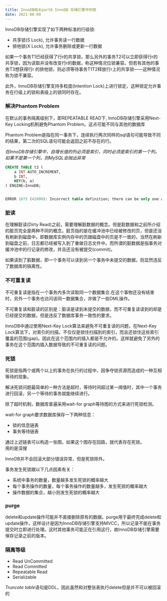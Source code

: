 ```yaml
---
title: InnoDB相关part6 InnoDB 存储引擎中的锁  
date: 2021-08-09 
---    
```



InnoDB存储引擎实现了如下两种标准的行级锁:  

+ 共享锁(S Lock), 允许事务读一行数据
+ 排他锁(X Lock), 允许事务删除或更新一行数据  

如果一个事务T1已经获得了行r的共享锁，那么另外的事务T2可以立即获得行r的共享锁，因为读取并没有改变行r的数据，称这种情况位锁兼容。但若有其他的事务T3想获得行r 的排他锁，则必须等待事务T1T2释放行r上的共享锁——这种情况称为锁不兼容。  


此外，InnoDB存储引擎支持多粒度(Intention Lock)上进行锁定，这种锁定允许事务在行级上的锁和表级上的锁同时存在。  

### 解决Phantom Problem  

在默认的事务隔离级别下，即REPEATABLE READ下, InnoDB存储引擎采用Next-Key Locking机制避免Phantom Problem。这点可能不同与其他的数据库  

Phantom Problem是指在同一事务下，连续执行两次同样的sql语句可能导致不同的结果，第二次的SQL语句可能会返回之前不存在的行。  



*在InnoDB存储引擎中，自增长值的列必须是索引，同时必须是索引的第一个列。如果不是第一个列，则MySQL会抛出异常*  


```sql
CREATE TABLE t3 (
    a INT AUTO_INCREMENT,
    b INT,
    KEY(b, a)
) ENGINE=InnoDB;


ERROR 1075 (42000): Incorrect table definition; there can be only one auto column and it must be defined as a key
```  


### 脏读

在理解脏读(Dirty Read)之前，需要理解脏数据的概念。但是脏数据和之前所介绍的脏页完全是两种不同的概念。脏页指的是在缓冲池中已经被修改的页，但是还没有刷新到磁盘中，即数据库实例内存中的页跟磁盘中的页是不一致的，当然在刷新到磁盘之前，日志都已经被写入到了重做日志文件中。而所谓的脏数据是指事务对缓冲池中的行记录的修改，并且还没有被提交(commit)。

如果读到了脏数据，即一个事务可以读到另一个事务中未提交的数据，则显然违反了数据库的隔离性。  


### 不可重复读  

不可重复读是指在一个事务内多次读取同一个数据集合.在这个事物还没有结束时，另外一个事务也访问该同一数据集合，并做了一些DML操作。  

不可重复读和脏读的区别是：脏读是读到未提交的数据，而不可重复读读到的却是已经提交的数据，但是违反了数据库事务一致性的要求。    


InnoDB中通过使用Next-Key Lock算法来避免不可重复读的问题，在Next-Key Lock算法下，对索引的扫描，不仅仅是锁住扫描到的索引，而且还锁住这些索引覆盖的范围(gap)。因此在这个范围内的插入都是不允许的。这样就避免了另外的事务在这个范围内插入数据导致的不可重复读的问题。   


### 死锁  


死锁是指两个或两个以上的事务在执行的过程中，因争夺锁资源而造成的一种互相等待的现象。  


解决死锁问题最简单的一种方法是超时，等待时间超过某一阈值时，其中一个事务进行回滚，另一个等待的事务就能继续进行。  

除了超时机制，数据库普遍采用wait-for graph等待图的方式来进行死锁检测。  

wait-for graph要求数据库保存一下两种信息：  

+ 锁的信息链表  
+ 事务等待链表  

通过上述链表可以构造一张图，如果这个图存在回路，就代表存在死锁。  
用的是深搜  

InnoDB并不会回滚大部分错误异常，但是死锁除外。  

事务发生死锁跟以下几点因素有关：  
+ 系统中事务的数量，数量越多发生死锁的概率越大 
+ 每个事务操作的数量，每个事务操作的数量越多，发生死锁的概率越大
+ 操作数据的集合，越小则发生死锁的概率越大  

###  purge    

delete和update操作可能并不直接删除原有的数据。purge用于最终完成delete和update操作，这样设计是因为InnoDB存储引擎支持MVCC，所以记录不能在事务提交时立即进行处理。这时其他事务可能正在引用这行，故InnoDB存储引擎需要保存记录之前的版本。   


### 隔离等级   

+ Read UnCommitted
+ Read Committed
+ Repeatable Read
+ Serializable  



*Truncate table*语句是DDL，因此虽然和对整张表执行delete但是并不可以被回滚的   






